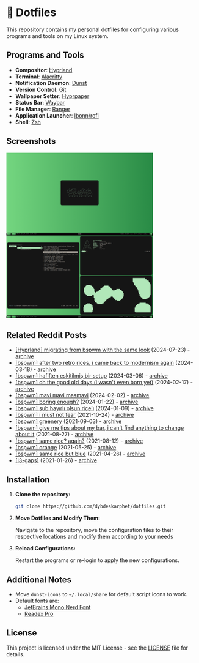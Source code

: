 # 🎨 Dotfiles

This repository contains my personal dotfiles for configuring various programs and tools on my Linux system.

## Programs and Tools

- **Compositor**: [Hyprland](https://hyprland.org/)
- **Terminal**: [Alacritty](https://github.com/alacritty/alacritty)
- **Notification Daemon**: [Dunst](https://dunst-project.org/)
- **Version Control**: [Git](https://git-scm.com/)
- **Wallpaper Setter**: [Hyprpaper](https://github.com/hyprwm/hyprpaper)
- **Status Bar**: [Waybar](https://github.com/polybar/polybar)
- **File Manager**: [Ranger](https://github.com/ranger/ranger)
- **Application Launcher**: [lbonn/rofi](https://github.com/lbonn/rofi)
- **Shell**: [Zsh](https://www.zsh.org/)

## Screenshots

<img src="screenshot.png" alt="1" width="384">

## Related Reddit Posts

- [[Hyprland] migrating from bspwm with the same look](https://www.reddit.com/r/unixporn/comments/1eabmaj/hyprland_migrating_from_bspwm_with_the_same_look/) (2024-07-23) - [archive](https://web.archive.org/web/20240723170315/https://old.reddit.com/r/unixporn/comments/1eabmaj/hyprland_migrating_from_bspwm_with_the_same_look/)
- [[bspwm] after two retro rices, i came back to modernism again](https://www.reddit.com/r/unixporn/comments/1bhxyg5/bspwm_after_two_retro_rices_i_came_back_to/?utm_source=share&utm_medium=web3x&utm_name=web3xcss&utm_term=1&utm_content=share_button) (2024-03-18) - [archive](https://web.archive.org/web/20240318183705/https://old.reddit.com/r/unixporn/comments/1bhxyg5/bspwm_after_two_retro_rices_i_came_back_to/)
- [[bspwm] hafiften eskitilmiş bir setup](https://www.reddit.com/r/LinuxTurkey/comments/1b7vzih/bspwm_hafiften_eskitilmiş_bir_setup/?utm_source=share&utm_medium=web3x&utm_name=web3xcss&utm_term=1&utm_content=share_button) (2024-03-06) - [archive](https://web.archive.org/web/20240318183423/https://old.reddit.com/r/LinuxTurkey/comments/1b7vzih/bspwm_hafiften_eskitilmi%C5%9F_bir_setup/)
- [[bspwm] oh the good old days (i wasn't even born yet)](https://www.reddit.com/r/unixporn/comments/1at1233/bspwm_oh_the_good_old_days_i_wasnt_even_born_yet/?utm_source=share&utm_medium=web3x&utm_name=web3xcss&utm_term=1&utm_content=share_button) (2024-02-17) - [archive](https://web.archive.org/web/20240217125536/https://old.reddit.com/r/unixporn/comments/1at1233/bspwm_oh_the_good_old_days_i_wasnt_even_born_yet/)
- [[bspwm] mavi mavi masmavi](https://www.reddit.com/r/LinuxTurkey/s/XEvvz5FsnA) (2024-02-02) - [archive](https://web.archive.org/web/20240210011105/https://www.reddit.com/r/LinuxTurkey/comments/1ahegun/bspwm_mavi_mavi_masmavi/?share_id=NEjMQ2_aazNRAlrKfH-TD&utm_content=2&utm_medium=android_app&utm_name=androidcss&utm_source=share&utm_term=1&rdt=55197)
- [[bspwm] boring enough?](https://www.reddit.com/r/unixporn/comments/19d0jo0/bspwm_boring_enough/) (2024-01-22) - [archive](https://web.archive.org/web/20240126230311/https://old.reddit.com/r/unixporn/comments/19d0jo0/bspwm_boring_enough/)
- [[bspwm] sub hayırlı olsun rice'ı](https://www.reddit.com/r/archlinuxturkiye/comments/1923kdu/bspwm_sub_hay%C4%B1rl%C4%B1_olsun_rice%C4%B1/) (2024-01-09) - [archive](https://web.archive.org/web/20240126230850/https://old.reddit.com/r/archlinuxturkiye/comments/1923kdu/bspwm_sub_hay%C4%B1rl%C4%B1_olsun_rice%C4%B1/)
- [[bspwm] i must not fear](https://www.reddit.com/r/unixporn/comments/qep42t/bspwm_i_must_not_fear/) (2021-10-24) - [archive](https://web.archive.org/web/20211024095902/https://old.reddit.com/r/unixporn/comments/qep42t/bspwm_i_must_not_fear/)
- [[bspwm] greenery](https://www.reddit.com/r/unixporn/comments/ph3w4x/bspwm_greenery/) (2021-09-03) - [archive](https://web.archive.org/web/20210903120932/https://old.reddit.com/r/unixporn/comments/ph3w4x/bspwm_greenery/)
- [[bspwm] give me tips about my bar, i can't find anything to change about it](https://www.reddit.com/r/unixporn/comments/pcv5xf/bspwm_give_me_tips_about_my_bar_i_cant_find/) (2021-08-27) - [archive](https://web.archive.org/web/20210827201553/https://old.reddit.com/r/unixporn/comments/pcv5xf/bspwm_give_me_tips_about_my_bar_i_cant_find/)
- [[bspwm] same rice? again?](https://www.reddit.com/r/unixporn/comments/p30ms3/bspwm_same_rice_again/) (2021-08-12) - [archive](https://web.archive.org/web/20210812141143/old.reddit.com/r/unixporn/comments/p30ms3/bspwm_same_rice_again/)
- [[bspwm] orange](https://www.reddit.com/r/unixporn/comments/nkl0fe/bspwm_orange/) (2021-05-25) - [archive](https://web.archive.org/web/20210525084927/https://old.reddit.com/r/unixporn/comments/nkl0fe/bspwm_orange/)
- [[bspwm] same rice but blue](https://www.reddit.com/r/unixporn/comments/mz5lo4/bspwm_same_rice_but_blue/) (2021-04-26) - [archive](https://web.archive.org/web/20210426192150/https://old.reddit.com/r/unixporn/comments/mz5lo4/bspwm_same_rice_but_blue/)
- [[i3-gaps]](https://www.reddit.com/r/Linuxtr/comments/l5hq05/i3gaps/) (2021-01-26) - [archive]()

## Installation

1. **Clone the repository:**

   ```bash
   git clone https://github.com/dybdeskarphet/dotfiles.git
   ```

2. **Move Dotfiles and Modify Them:**

   Navigate to the repository, move the configuration files to their respective locations and modify them according to your needs

3. **Reload Configurations:**

   Restart the programs or re-login to apply the new configurations.

## Additional Notes

- Move `dunst-icons` to `~/.local/share` for default script icons to work.
- Default fonts are:
  - [JetBrains Mono Nerd Font](https://www.nerdfonts.com/font-downloads)
  - [Readex Pro](https://fonts.google.com/specimen/Readex+Pro)

## License

This project is licensed under the MIT License - see the [LICENSE](LICENSE) file for details.
